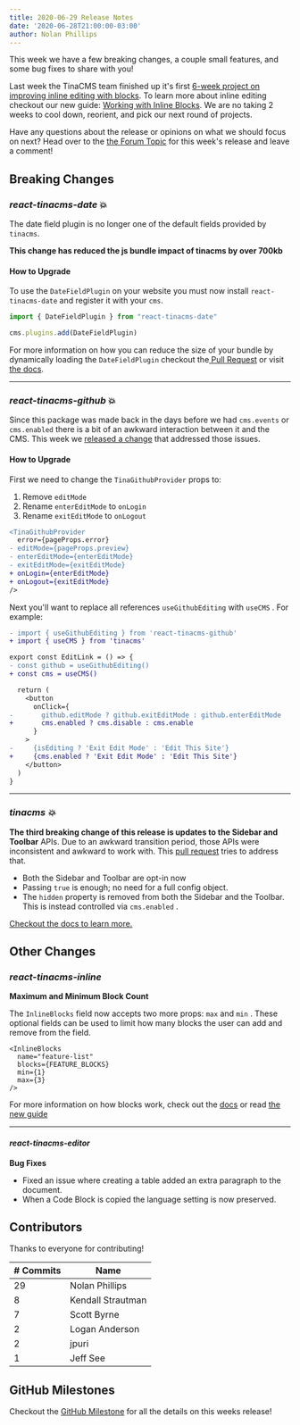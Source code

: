 ```yaml
---
title: 2020-06-29 Release Notes
date: '2020-06-28T21:00:00-03:00'
author: Nolan Phillips
---
```

This week we have a few breaking changes, a couple small features, and some bug fixes to share with you!

Last week the TinaCMS team finished up it's first [6-week project on improving  inline editing with blocks](). To learn more about inline editing checkout our new guide: [Working with Inline Blocks](https://tinacms.org/guides/general/inline-blocks/overview). We are no taking 2 weeks to cool down, reorient, and pick our next round of projects.

Have any questions about the release or opinions on what we should focus on next? Head over to the [the Forum Topic](https://community.tinacms.org/t/release-notes-june-29-2020/233) for this week's release and leave a comment!

## Breaking Changes

### _react-tinacms-date_ 💥

The date field plugin is no longer one of the default fields provided by `tinacms`.

**This change has reduced the js bundle impact of tinacms by over 700kb**

#### How to Upgrade

To use the `DateFieldPlugin` on your website you must now install `react-tinacms-date` and register it with your `cms`.

```js
import { DateFieldPlugin } from "react-tinacms-date"

cms.plugins.add(DateFieldPlugin)
```

For more information on how you can reduce the size of your bundle by dynamically loading the `DateFieldPlugin` checkout the[ Pull Request](https://github.com/tinacms/tinacms/pull/1281) or visit [the docs](/docs/plugins).

***

### _react-tinacms-github_ 💥

Since this package was made back in the days before we had `cms.events` or `cms.enabled` there is a bit of an awkward interaction between it and the CMS. This week we [released a change](https://github.com/tinacms/tinacms/pull/1287) that addressed those issues.

#### How to Upgrade

First we need to change the `TinaGithubProvider` props to:

1. Remove `editMode`
2. Rename `enterEditMode` to `onLogin`
3. Rename `exitEditMode` to `onLogout`

```diff
<TinaGithubProvider
  error={pageProps.error}
- editMode={pageProps.preview}
- enterEditMode={enterEditMode}
- exitEditMode={exitEditMode}
+ onLogin={enterEditMode}
+ onLogout={exitEditMode}
/>
```

Next you'll want to replace all references `useGithubEditing` with `useCMS` . For example:

```diff
- import { useGithubEditing } from 'react-tinacms-github'
+ import { useCMS } from 'tinacms'

export const EditLink = () => {
- const github = useGithubEditing()
+ const cms = useCMS()

  return (
    <button
      onClick={
-       github.editMode ? github.exitEditMode : github.enterEditMode
+       cms.enabled ? cms.disable : cms.enable
      }
    >
-     {isEditing ? 'Exit Edit Mode' : 'Edit This Site'}
+     {cms.enabled ? 'Exit Edit Mode' : 'Edit This Site'}
    </button>
  )
}
```

***

### _tinacms 💥_

**The third breaking change of this release is updates to the Sidebar and Toolbar** APIs. Due to an awkward transition period, those APIs were inconsistent and awkward to work with. This [pull request]() tries to address that.

* Both the Sidebar and Toolbar are opt-in now
* Passing `true` is enough; no need for a full config object.
* The `hidden` property is removed from both the Sidebar and the Toolbar. This is instead controlled via `cms.enabled` .

[Checkout the docs to learn more.](/docs/cms/ui)

## Other Changes

### _react-tinacms-inline_

**Maximum and Minimum Block Count**

The `InlineBlocks` field now accepts two more props: `max` and `min` . These optional fields can be used to limit how many blocks the user can add and remove from the field.

```tsx
<InlineBlocks 
  name="feature-list"
  blocks={FEATURE_BLOCKS}
  min={1}
  max={3}
/>
```

For more information on how blocks work, check out the [docs]() or read [the new guide](/guides/general/inline-blocks/overview)

***

#### _react-tinacms-editor_

**Bug Fixes**

* Fixed an issue where creating a table added an extra paragraph to the document.
* When a Code Block is copied the language setting is now preserved.

## Contributors

Thanks to everyone for contributing!

| # Commits | Name |
| --- | --- |
| 29 | Nolan Phillips |
| 8 | Kendall Strautman |
| 7 | Scott Byrne |
| 2 | Logan Anderson |
| 2 | jpuri |
| 1 | Jeff See |

## GitHub Milestones

Checkout the [GitHub Milestone](https://github.com/tinacms/tinacms/milestone/30?closed=1) for all the details on this weeks release!